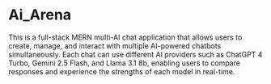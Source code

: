 # Ai_Arena
This is a full-stack MERN multi-AI chat application that allows users to create, manage, and interact with multiple AI-powered chatbots simultaneously. Each chat can use different AI providers such as ChatGPT 4 Turbo, Gemini 2.5 Flash, and Llama 3.1 8b, enabling users to compare responses and experience the strengths of each model in real-time.
